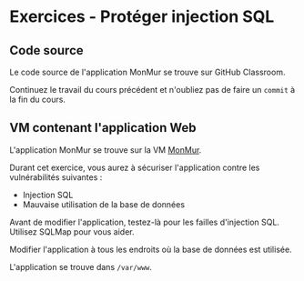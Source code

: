 # Exercices - Protéger injection SQL

## Code source  

Le code source de l'application MonMur se trouve sur GitHub Classroom.

Continuez le travail du cours précédent et n'oubliez pas de faire un `commit` à la fin du cours.  

## VM contenant l'application Web  

L'application MonMur se trouve sur la VM [MonMur](../labo/Installation_MonMur_VirtualBox.md).

Durant cet exercice, vous aurez à sécuriser l'application contre les vulnérabilités suivantes :  

- Injection SQL
- Mauvaise utilisation de la base de données

Avant de modifier l'application, testez-là pour les failles d'injection SQL. Utilisez SQLMap pour vous aider.  

Modifier l'application à tous les endroits où la base de données est utilisée.

L'application se trouve dans `/var/www`.
